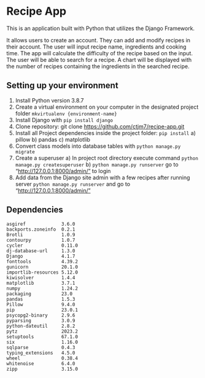 # Recipe App

This is an application built with Python that utilizes the Django Framework.

It allows users to create an account. They can add and modify recipes in their account. The user will input recipe name, ingredients and cooking time. The app will calculate the difficulty of the recipe based on the input. The user will be able to search for a recipe. A chart will be displayed with the number of recipes containing the ingredients in the searched recipe.

## Setting up your environment

1. Install Python version 3.8.7
2. Create a virtual environment on your computer in the designated project folder
    `mkvirtualenv {environment-name}`
3. Install Django with `pip install django`
4. Clone repository: git clone https://github.com/ctjm7/recipe-app.git
5. Install all Project dependencies inside the project folder: `pip install`
      a) pillow
      b) pandas
      c) matplotlib
6. Convert class models into database tables with `python manage.py migrate`
7. Create a superuser
      a) In project root directory execute command `python manage.py createsuperuser`
      b) `python manage.py runserver` go to “http://127.0.0.1:8000/admin/” to login
8. Add data from the Django site admin with a few recipes after running server `python manage.py runserver` and go to “http://127.0.0.1:8000/admin/”

## Dependencies
```
asgiref             3.6.0
backports.zoneinfo  0.2.1
Brotli              1.0.9
contourpy           1.0.7
cycler              0.11.0
dj-database-url     1.3.0
Django              4.1.7
fonttools           4.39.2
gunicorn            20.1.0
importlib-resources 5.12.0
kiwisolver          1.4.4
matplotlib          3.7.1
numpy               1.24.2
packaging           23.0
pandas              1.5.3
Pillow              9.4.0
pip                 23.0.1
psycopg2-binary     2.9.6
pyparsing           3.0.9
python-dateutil     2.8.2
pytz                2023.2
setuptools          67.1.0
six                 1.16.0
sqlparse            0.4.3
typing_extensions   4.5.0
wheel               0.38.4
whitenoise          6.4.0
zipp                3.15.0
